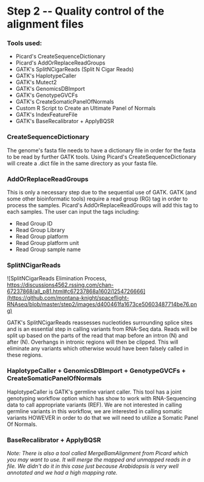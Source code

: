 # Step 2 -- Quality control of the alignment files

### Tools used:

* Picard's CreateSequenceDictionary
* Picard's AddOrReplaceReadGroups 
* GATK's SplitNCigarReads (Split N Cigar Reads)
* GATK's HaplotypeCaller
* GATK's Mutect2
* GATK's GenomicsDBImport
* GATK's GenotypeGVCFs
* GATK's CreateSomaticPanelOfNormals
* Custom R Script to Create an Ultimate Panel of Normals
* GATK's IndexFeatureFile
* GATK's BaseRecalibrator + ApplyBQSR

### CreateSequenceDictionary

The genome's fasta file needs to have a dictionary file in order for the fasta to be read by further GATK tools. Using Picard's CreateSequenceDictionary will create a .dict file in the same directory as your fasta file.

### AddOrReplaceReadGroups

This is only a necessary step due to the sequential use of GATK. GATK (and some other bioinformatic tools) require a read group (RG) tag in order to process the samples. Picard's AddOrReplaceReadGroups will add this tag to each samples. The user can input the tags including:

* Read Group ID
* Read Group Library
* Read Group platform
* Read Group platform unit
* Read Group sample name

### SplitNCigarReads

![SplitNCigarReads Elimination Process,  https://discussions4562.rssing.com/chan-67237868/all_p81.html#c67237868a1602i1254726666](https://github.com/montana-knight/spaceflight-RNAseq/blob/master/step2/images/d400461fa1673ce50603487714be76.png)

GATK's SplitNCigarReads reassesses nucleotides surrounding splice sites and is an essential step in calling variants from RNA-Seq data. Reads will be split up based on the parts of the read that map before an intron (N) and after (N). Overhangs in intronic regions will then be clipped. This will eliminate any variants which otherwise would have been falsely called in these regions.

### HaplotypeCaller + GenomicsDBImport + GenotypeGVCFs + CreateSomaticPanelOfNormals

HaplotypeCaller is GATK's germline variant caller. This tool has a joint genotyping workflow option which has show to work with RNA-Sequencing data to call appropriate variants (REF). We are not interested in calling germline variants in this workflow, we are interested in calling somatic variants HOWEVER in order to do that we will need to utilize a Somatic Panel Of Normals. 

### BaseRecalibrator + ApplyBQSR



*Note: There is also a tool called MergeBamAlignment from Picard which you may want to use. It will merge the mapped and unmapped reads in a file. We didn't do it in this case just because Arabidopsis is very well annotated and we had a high mapping rate.*
